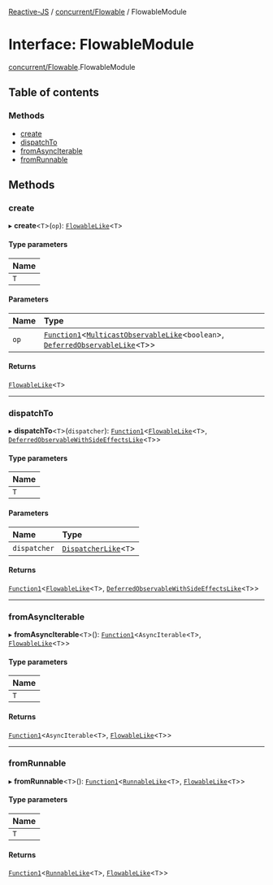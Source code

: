 [Reactive-JS](../README.md) / [concurrent/Flowable](../modules/concurrent_Flowable.md) / FlowableModule

# Interface: FlowableModule

[concurrent/Flowable](../modules/concurrent_Flowable.md).FlowableModule

## Table of contents

### Methods

- [create](concurrent_Flowable.FlowableModule.md#create)
- [dispatchTo](concurrent_Flowable.FlowableModule.md#dispatchto)
- [fromAsyncIterable](concurrent_Flowable.FlowableModule.md#fromasynciterable)
- [fromRunnable](concurrent_Flowable.FlowableModule.md#fromrunnable)

## Methods

### create

▸ **create**\<`T`\>(`op`): [`FlowableLike`](concurrent.FlowableLike.md)\<`T`\>

#### Type parameters

| Name |
| :------ |
| `T` |

#### Parameters

| Name | Type |
| :------ | :------ |
| `op` | [`Function1`](../modules/functions.md#function1)\<[`MulticastObservableLike`](concurrent.MulticastObservableLike.md)\<`boolean`\>, [`DeferredObservableLike`](concurrent.DeferredObservableLike.md)\<`T`\>\> |

#### Returns

[`FlowableLike`](concurrent.FlowableLike.md)\<`T`\>

___

### dispatchTo

▸ **dispatchTo**\<`T`\>(`dispatcher`): [`Function1`](../modules/functions.md#function1)\<[`FlowableLike`](concurrent.FlowableLike.md)\<`T`\>, [`DeferredObservableWithSideEffectsLike`](concurrent.DeferredObservableWithSideEffectsLike.md)\<`T`\>\>

#### Type parameters

| Name |
| :------ |
| `T` |

#### Parameters

| Name | Type |
| :------ | :------ |
| `dispatcher` | [`DispatcherLike`](concurrent.DispatcherLike.md)\<`T`\> |

#### Returns

[`Function1`](../modules/functions.md#function1)\<[`FlowableLike`](concurrent.FlowableLike.md)\<`T`\>, [`DeferredObservableWithSideEffectsLike`](concurrent.DeferredObservableWithSideEffectsLike.md)\<`T`\>\>

___

### fromAsyncIterable

▸ **fromAsyncIterable**\<`T`\>(): [`Function1`](../modules/functions.md#function1)\<`AsyncIterable`\<`T`\>, [`FlowableLike`](concurrent.FlowableLike.md)\<`T`\>\>

#### Type parameters

| Name |
| :------ |
| `T` |

#### Returns

[`Function1`](../modules/functions.md#function1)\<`AsyncIterable`\<`T`\>, [`FlowableLike`](concurrent.FlowableLike.md)\<`T`\>\>

___

### fromRunnable

▸ **fromRunnable**\<`T`\>(): [`Function1`](../modules/functions.md#function1)\<[`RunnableLike`](concurrent.RunnableLike.md)\<`T`\>, [`FlowableLike`](concurrent.FlowableLike.md)\<`T`\>\>

#### Type parameters

| Name |
| :------ |
| `T` |

#### Returns

[`Function1`](../modules/functions.md#function1)\<[`RunnableLike`](concurrent.RunnableLike.md)\<`T`\>, [`FlowableLike`](concurrent.FlowableLike.md)\<`T`\>\>
